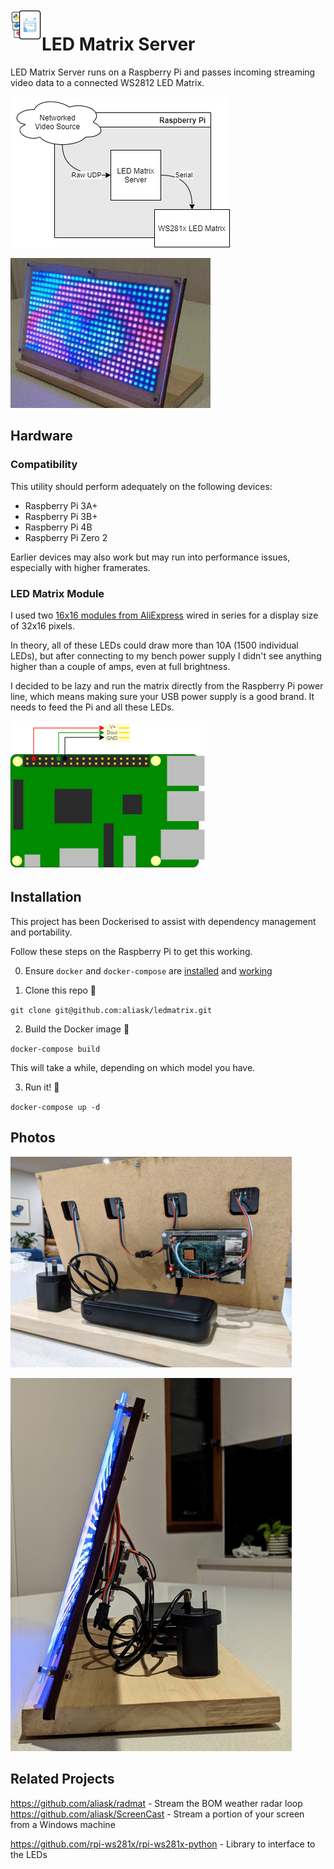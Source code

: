 <img src="img/ledmatrix.png" align="left" width="50px" height="50px">

# LED Matrix Server

LED Matrix Server runs on a Raspberry Pi and passes incoming streaming video data to a connected WS2812 LED Matrix.

![LED Matrix Context Diagram](img/diagram.drawio.png)

[![Shiny lights](img/ledmatrix.gif)](img/ledmatrix.mp4)

## Hardware

### Compatibility

This utility should perform adequately on the following devices:
- Raspberry Pi 3A+
- Raspberry Pi 3B+
- Raspberry Pi 4B
- Raspberry Pi Zero 2

Earlier devices may also work but may run into performance issues, especially with higher framerates.

### LED Matrix Module

I used two [16x16 modules from AliExpress](https://www.aliexpress.com/item/1005002320547245.html) wired in series for a display size of 32x16 pixels.

In theory, all of these LEDs could draw more than 10A (1500 individual LEDs), but after connecting to my bench power supply I didn't see anything higher than a couple of amps, even at full brightness.

I decided to be lazy and run the matrix directly from the Raspberry Pi power line, which means making sure your USB power supply is a good brand. It needs to feed the Pi and all these LEDs.

![Wiring Diagram](img/wiring.drawio.png)

## Installation

This project has been Dockerised to assist with dependency management and portability. 

Follow these steps on the Raspberry Pi to get this working.

0. Ensure `docker` and `docker-compose` are [installed](https://www.docker.com/blog/happy-pi-day-docker-raspberry-pi/) and [working](https://github.com/docker/for-linux/issues/1196)

1. Clone this repo 🐑

`git clone git@github.com:aliask/ledmatrix.git`

2. Build the Docker image 🐋

`docker-compose build`

This will take a while, depending on which model you have.

3. Run it! 👟

`docker-compose up -d`

## Photos

<img src="img/ledmatrix-rear.jpg" width="450px"> <br>

<img src="img/ledmatrix-side.jpg" width="450px">


## Related Projects

https://github.com/aliask/radmat - Stream the BOM weather radar loop
https://github.com/aliask/ScreenCast - Stream a portion of your screen from a Windows machine

https://github.com/rpi-ws281x/rpi-ws281x-python - Library to interface to the LEDs